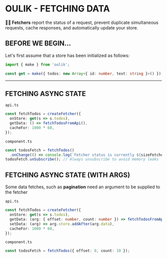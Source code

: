 # OULIK - FETCHING DATA #

**🐕‍🦺 Fetchers** report the status of a request, prevent duplicate simultaneous requests, cache responses, and automatically update your store. 

## BEFORE WE BEGIN... ##  
Let's first assume that a store has been initialized as follows:
```Typescript
import { make } from 'oulik';

const get = make({ todos: new Array<{ id: number, text: string }>() }); 
```
---
## FETCHING ASYNC STATE ##

`api.ts`
```Typescript
const fetchTodos = createFetcher({
  onStore: get(s => s.todos),
  getData: () => fetchTodosFromApi(),
  cacheFor: 1000 * 60,
});
```

`component.ts`
```Typescript
const todosFetch = fetchTodos()
  .onChange(() => console.log(`Fetcher status is currently ${sizeFetcher.status}`));
todosFetch.unSubscribe(); // Always unsubscribe to avoid memory leaks
```

## FETCHING ASYNC STATE (WITH ARGS) ##
Some data fetches, such as **pagination** need an argument to be supplied to the fetcher

`api.ts`
```Typescript
const fetchTodos = createFetcher({
  onStore: get(s => s.todos),
  getData: (arg: { offset: number, count: number }) => fetchTodosFromApi(arg.offset, arg.count),
  setData: (arg) => arg.store.addAfter(arg.data),
  cacheFor: 1000 * 60,
});
```

`component.ts`
```Typescript
const todosFetch = fetchTodos({ offset: 0, count: 10 });
```